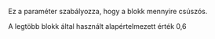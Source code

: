 Ez a paraméter szabályozza, hogy a blokk mennyire csúszós.

A legtöbb blokk által használt alapértelmezett érték 0,6